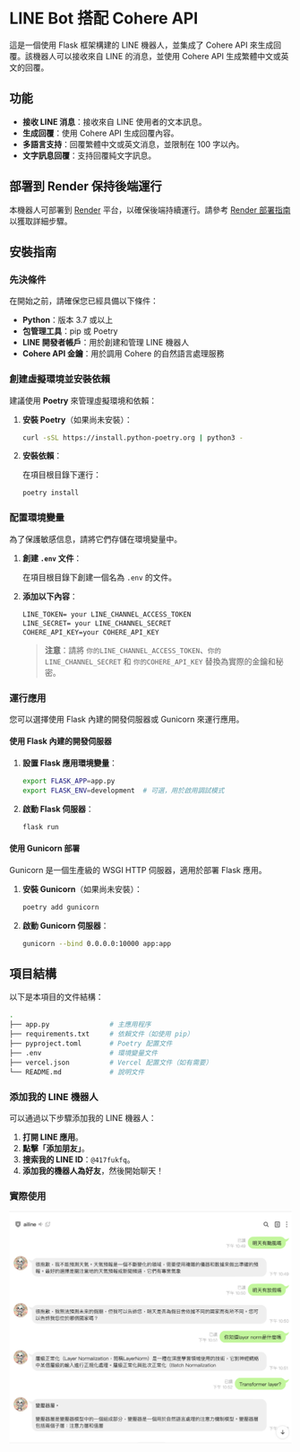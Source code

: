 # LINE Bot 搭配 Cohere API 

這是一個使用 Flask 框架構建的 LINE 機器人，並集成了 Cohere API 來生成回覆。該機器人可以接收來自 LINE 的消息，並使用 Cohere API 生成繁體中文或英文的回覆。

## 功能

- **接收 LINE 消息**：接收來自 LINE 使用者的文本訊息。
- **生成回覆**：使用 Cohere API 生成回覆內容。
- **多語言支持**：回覆繁體中文或英文消息，並限制在 100 字以內。
- **文字訊息回覆**：支持回覆純文字訊息。

## 部署到 Render 保持後端運行

本機器人可部署到 [Render](https://render.com/) 平台，以確保後端持續運行。請參考 [Render 部署指南](https://render.com/docs/deploy-flask) 以獲取詳細步驟。

## 安裝指南

### 先決條件

在開始之前，請確保您已經具備以下條件：

- **Python**：版本 3.7 或以上
- **包管理工具**：pip 或 Poetry
- **LINE 開發者帳戶**：用於創建和管理 LINE 機器人
- **Cohere API 金鑰**：用於調用 Cohere 的自然語言處理服務

### 創建虛擬環境並安裝依賴

建議使用 **Poetry** 來管理虛擬環境和依賴：

1. **安裝 Poetry**（如果尚未安裝）：

    ```bash
    curl -sSL https://install.python-poetry.org | python3 -
    ```

2. **安裝依賴**：

    在項目根目錄下運行：

    ```bash
    poetry install
    ```

### 配置環境變量

為了保護敏感信息，請將它們存儲在環境變量中。

1. **創建 `.env` 文件**：

    在項目根目錄下創建一個名為 `.env` 的文件。

2. **添加以下內容**：

    ```env
    LINE_TOKEN= your LINE_CHANNEL_ACCESS_TOKEN
    LINE_SECRET= your LINE_CHANNEL_SECRET
    COHERE_API_KEY=your COHERE_API_KEY
    ```

    > **注意**：請將 `你的LINE_CHANNEL_ACCESS_TOKEN`、`你的LINE_CHANNEL_SECRET` 和 `你的COHERE_API_KEY` 替換為實際的金鑰和秘密。

### 運行應用

您可以選擇使用 Flask 內建的開發伺服器或 Gunicorn 來運行應用。

#### 使用 Flask 內建的開發伺服器

1. **設置 Flask 應用環境變量**：

    ```bash
    export FLASK_APP=app.py
    export FLASK_ENV=development  # 可選，用於啟用調試模式
    ```

2. **啟動 Flask 伺服器**：

    ```bash
    flask run
    ```

#### 使用 Gunicorn 部署

Gunicorn 是一個生產級的 WSGI HTTP 伺服器，適用於部署 Flask 應用。

1. **安裝 Gunicorn**（如果尚未安裝）：

    ```bash
    poetry add gunicorn
    ```

2. **啟動 Gunicorn 伺服器**：

    ```bash
    gunicorn --bind 0.0.0.0:10000 app:app
    ```

## 項目結構

以下是本項目的文件結構：

```bash
.
├── app.py               # 主應用程序
├── requirements.txt     # 依賴文件（如使用 pip）
├── pyproject.toml       # Poetry 配置文件
├── .env                 # 環境變量文件
├── vercel.json          # Vercel 配置文件（如有需要）
└── README.md            # 說明文件
```

### 添加我的 LINE 機器人

可以通過以下步驟添加我的 LINE 機器人：

1. **打開 LINE 應用**。
2. **點擊「添加朋友」**。
3. **搜索我的 LINE ID**：`@417fukfq`。
4. **添加我的機器人為好友**，然後開始聊天！


### 實際使用
![ailine](picture/p1.png)

